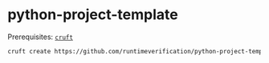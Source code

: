 # python-project-template

Prerequisites: [`cruft`](https://github.com/cruft/cruft)

```bash
cruft create https://github.com/runtimeverification/python-project-template
```
